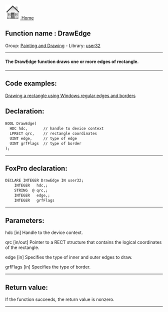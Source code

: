 [<img src="../../images/home.png"> Home ](https://github.com/VFPX/Win32API)  

## Function name : DrawEdge
Group: [Painting and Drawing](../../functions_group.md#Painting_and_Drawing)  -  Library: [user32](../../Libraries.md#user32)  
***  


#### The DrawEdge function draws one or more edges of rectangle.
***  


## Code examples:
[Drawing a rectangle using Windows regular edges and borders](../../samples/sample_256.md)  

## Declaration:
```foxpro  
BOOL DrawEdge(
  HDC hdc,       // handle to device context
  LPRECT qrc,    // rectangle coordinates
  UINT edge,     // type of edge
  UINT grfFlags  // type of border
);  
```  
***  


## FoxPro declaration:
```foxpro  
DECLARE INTEGER DrawEdge IN user32;
	INTEGER   hdc,;
	STRING  @ qrc,;
	INTEGER   edge,;
	INTEGER   grfFlags  
```  
***  


## Parameters:
hdc 
[in] Handle to the device context. 

qrc 
[in/out] Pointer to a RECT structure that contains the logical coordinates of the rectangle. 

edge 
[in] Specifies the type of inner and outer edges to draw. 

grfFlags 
[in] Specifies the type of border. 

  
***  


## Return value:
If the function succeeds, the return value is nonzero.  
***  

